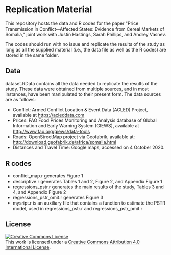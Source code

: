 # Replication Material

This repository hosts the data and R codes for the paper "Price Transmission in Conflict--Affected States: Evidence from Cereal Markets of Somalia," joint work with Justin Hastings, Sarah Phillips, and Andrey Vasnev.

The codes should run with no issue and replicate the results of the study as long as all the supplied material (i.e., the data file as well as the R codes) are stored in the same folder.

## Data

dataset.RData contains all the data needed to replicate the results of the study. These data were obtained from multiple sources, and in most instances, have been manipulated to their present form. The data sources are as follows:

- Conflict: Armed Conflict Location & Event Data (ACLED) Project, available at https://acleddata.com
- Prices: FAO Food Prices Monitoring and Analysis database of Global Information and Early Warning System (GIEWS), available at http://www.fao.org/giews/data-tools
- Roads: OpenStreetMap project via Geofabrik, available at: http://download.geofabrik.de/africa/somalia.html 
- Distances and Travel Time: Google maps, accessed on 4 October 2020.

## R codes

- conflict_map.r generates Figure 1
- descriptive.r generates Tables 1 and 2, Figure 2, and Appendix Figure 1
- regressions_pstr.r generates the main results of the study, Tables 3 and 4, and Appendix Figure 2
- regressions_pstr_omit.r generates Figure 3
- mysript.r is an auxiliary file that contains a function to estimate the PSTR model, used in regressions_pstr.r and regressions_pstr_omit.r

## License

<a rel="license" href="http://creativecommons.org/licenses/by/4.0/"><img alt="Creative Commons License" style="border-width:0" src="https://i.creativecommons.org/l/by/4.0/88x31.png" /></a><br />This work is licensed under a <a rel="license" href="http://creativecommons.org/licenses/by/4.0/">Creative Commons Attribution 4.0 International License</a>.
